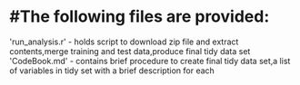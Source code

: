 #The following files are provided:
======================================

'run_analysis.r' - holds script to download zip file and extract contents,merge training and test data,produce final tidy data set
'CodeBook.md'    - contains brief procedure to create final tidy data set,a list of variables in tidy set with a brief description for each
